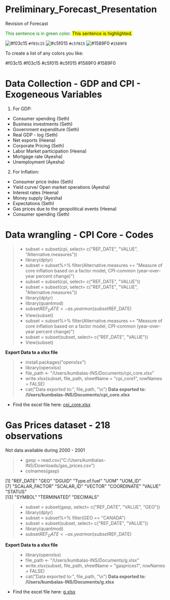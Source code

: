 # Preliminary_Forecast_Presentation
Revision of Forecast

<span style="color: green;">This sentence is in green color.</span>
<span style="background-color: yellow;">This sentence is highlighted.</span>

![#f03c15](https://placehold.co/15x15/f03c15/f03c15.png) `#f03c15`
![#c5f015](https://placehold.co/15x15/c5f015/c5f015.png) `#c5f015`
![#1589F0](https://placehold.co/15x15/1589F0/1589F0.png) `#1589F0`
  
To create a list of any colors you like:

#f03c15 #f03c15
#c5f015 #c5f015
#1589F0 #1589F0


# Data Collection - GDP and CPI - Exogeneous Variables 
1. For GDP:
 - Consumer spending (Seth)
 - Business investments (Seth)
 - Government expenditure (Seth)
 - Real GDP - log (Seth)
 - Net exports (Heena)
 - Corporate Pricing (Seth)
 - Labor Market participation (Heena)
 - Mortgage rate (Ayesha)
 - Unemployment (Ayesha)
 
2. For Inflation: 
- Consumer price index (Seth)
- Yield curve/ Open market operations (Ayesha)
- Interest rates (Heena)
- Money supply  (Ayesha)
- Expectations (Seth)
- Gas prices due to the geopolitical events (Heena)
- Consumer spending (Seth)

# Data wrangling - CPI Core - Codes

> - subset = subset(cpi, select= c("REF_DATE", "VALUE", "Alternative.measures"))
> - library(dplyr)
> - subset = subset%>% filter(Alternative.measures == "Measure of core inflation based on a factor model, CPI-common (year-over-year percent change)")
> - subset = subset(cpi, select= c("REF_DATE", "VALUE"))
> - subset = subset(cpi, select= c("REF_DATE", "VALUE", "Alternative.measures"))
> - library(dplyr)
> - library(quantmod)
> - subset$REF_DATE <- as.yearmon(subset$REF_DATE)
> - View(subset)
> - subset = subset%>% filter(Alternative.measures == "Measure of core inflation based on a factor model, CPI-common (year-over-year percent change)")
> - subset = subset(subset, select= c("REF_DATE", "VALUE"))
> - View(subset)

__Export Data to a xlsx file__

> - install.packages("openxlsx")
> - library(openxlsx)
> - file_path <- "/Users/kumbalas-INS/Documents/cpi_core.xlsx"
> - write.xlsx(subset, file_path, sheetName = "cpi_core1", rowNames = FALSE)
> - cat("Data exported to:", file_path, "\n")
__Data exported to: /Users/kumbalas-INS/Documents/cpi_core.xlsx__

 - Find the excel file here: [cpi_core.xlsx](https://github.com/SethCodesABitForSchool/Preliminary_Forecast_Presentation/files/13245727/cpi_core.xlsx)

# Gas Prices dataset - 218 observations 

Not data available during 2000 - 2001
> - gasp = read.csv("C:/Users/kumbalas-INS/Downloads/gas_prices.csv")
> - colnames(gasp)

 [1] "REF_DATE"      "GEO"           "DGUID"         "Type.of.fuel"  "UOM"           "UOM_ID"       
 [7] "SCALAR_FACTOR" "SCALAR_ID"     "VECTOR"        "COORDINATE"    "VALUE"         "STATUS"       
 [13] "SYMBOL"        "TERMINATED"    "DECIMALS"     


> - subset = subset(gasp, select= c("REF_DATE", "VALUE", "GEO"))
> - library(dplyr)
> - subset = subset%>% filter(GEO == "CANADA")
> - subset = subset(subset, select= c("REF_DATE", "VALUE"))
> - library(quantmod)
> - subset$REF_DATE <- as.yearmon(subset$REF_DATE)

__Export Data to a xlsx file__

> - library(openxlsx)
> - file_path <- "/Users/kumbalas-INS/Documents/g.xlsx"
> - write.xlsx(subset, file_path, sheetName = "gasprices1", rowNames = FALSE)
> - cat("Data exported to:", file_path, "\n")
__Data exported to: /Users/kumbalas-INS/Documents/g.xlsx__

-  Find the excel file here: [g.xlsx](https://github.com/SethCodesABitForSchool/Preliminary_Forecast_Presentation/files/13245822/g.xlsx)

